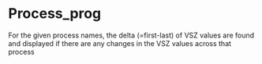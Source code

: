 # Process_prog
For the given process names, the delta (=first-last) of VSZ values are found and displayed if there are any changes in the VSZ values across that process
